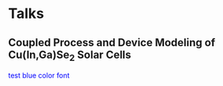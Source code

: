 # Talks

## Coupled Process and Device Modeling of Cu(In,Ga)Se<sub>2</sub> Solar Cells
<font color='blue'>test blue color font</font>
